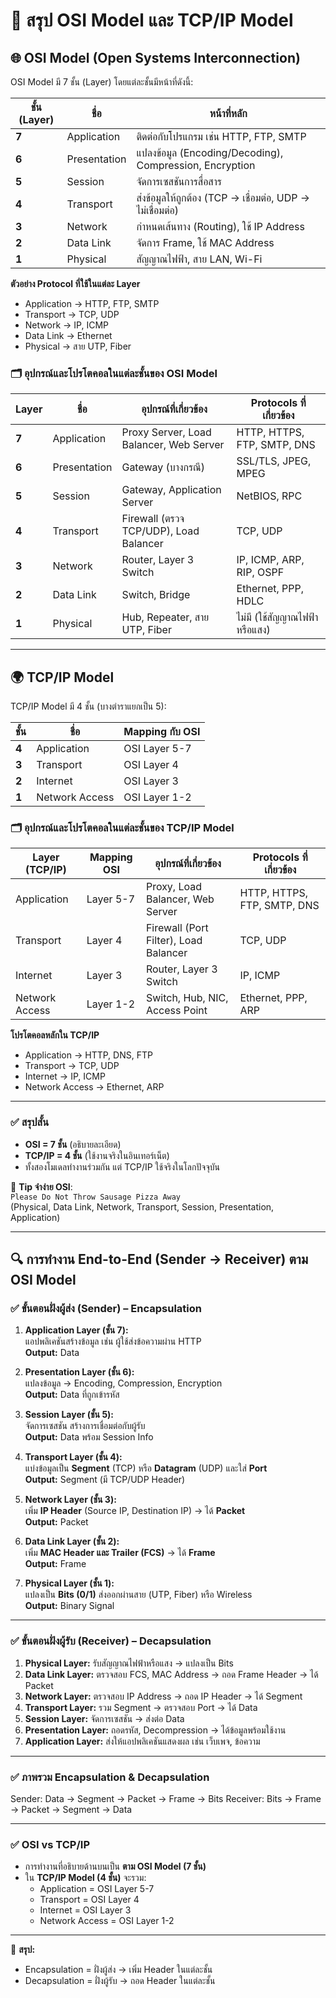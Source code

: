 # 📡 สรุป OSI Model และ TCP/IP Model

## 🌐 OSI Model (Open Systems Interconnection)
OSI Model มี 7 ชั้น (Layer) โดยแต่ละชั้นมีหน้าที่ดังนี้:

| ชั้น (Layer) | ชื่อ | หน้าที่หลัก |
|-------------|------|-------------|
| **7** | Application | ติดต่อกับโปรแกรม เช่น HTTP, FTP, SMTP |
| **6** | Presentation | แปลงข้อมูล (Encoding/Decoding), Compression, Encryption |
| **5** | Session | จัดการเซสชันการสื่อสาร |
| **4** | Transport | ส่งข้อมูลให้ถูกต้อง (TCP → เชื่อมต่อ, UDP → ไม่เชื่อมต่อ) |
| **3** | Network | กำหนดเส้นทาง (Routing), ใช้ IP Address |
| **2** | Data Link | จัดการ Frame, ใช้ MAC Address |
| **1** | Physical | สัญญาณไฟฟ้า, สาย LAN, Wi-Fi |

**ตัวอย่าง Protocol ที่ใช้ในแต่ละ Layer**
- Application → HTTP, FTP, SMTP
- Transport → TCP, UDP
- Network → IP, ICMP
- Data Link → Ethernet
- Physical → สาย UTP, Fiber

### 🗂 อุปกรณ์และโปรโตคอลในแต่ละชั้นของ OSI Model
| Layer | ชื่อ | อุปกรณ์ที่เกี่ยวข้อง | Protocols ที่เกี่ยวข้อง |
|-------|------|-----------------------|---------------------------|
| **7** | Application | Proxy Server, Load Balancer, Web Server | HTTP, HTTPS, FTP, SMTP, DNS |
| **6** | Presentation | Gateway (บางกรณี) | SSL/TLS, JPEG, MPEG |
| **5** | Session | Gateway, Application Server | NetBIOS, RPC |
| **4** | Transport | Firewall (ตรวจ TCP/UDP), Load Balancer | TCP, UDP |
| **3** | Network | Router, Layer 3 Switch | IP, ICMP, ARP, RIP, OSPF |
| **2** | Data Link | Switch, Bridge | Ethernet, PPP, HDLC |
| **1** | Physical | Hub, Repeater, สาย UTP, Fiber | ไม่มี (ใช้สัญญาณไฟฟ้าหรือแสง) |

---

## 🌍 TCP/IP Model
TCP/IP Model มี 4 ชั้น (บางตำราแยกเป็น 5):

| ชั้น | ชื่อ | Mapping กับ OSI |
|------|------|-----------------|
| **4** | Application | OSI Layer 5-7 |
| **3** | Transport | OSI Layer 4 |
| **2** | Internet | OSI Layer 3 |
| **1** | Network Access | OSI Layer 1-2 |

### 🗂 อุปกรณ์และโปรโตคอลในแต่ละชั้นของ TCP/IP Model
| Layer (TCP/IP)   | Mapping OSI       | อุปกรณ์ที่เกี่ยวข้อง | Protocols ที่เกี่ยวข้อง |
|-------------------|--------------------|------------------------|---------------------------|
| Application       | Layer 5-7         | Proxy, Load Balancer, Web Server | HTTP, HTTPS, FTP, SMTP, DNS |
| Transport         | Layer 4           | Firewall (Port Filter), Load Balancer | TCP, UDP |
| Internet          | Layer 3           | Router, Layer 3 Switch | IP, ICMP |
| Network Access    | Layer 1-2         | Switch, Hub, NIC, Access Point | Ethernet, PPP, ARP |

**โปรโตคอลหลักใน TCP/IP**
- Application → HTTP, DNS, FTP
- Transport → TCP, UDP
- Internet → IP, ICMP
- Network Access → Ethernet, ARP

---

### ✅ สรุปสั้น
- **OSI = 7 ชั้น** (อธิบายละเอียด)
- **TCP/IP = 4 ชั้น** (ใช้งานจริงในอินเทอร์เน็ต)
- ทั้งสองโมเดลทำงานร่วมกัน แต่ TCP/IP ใช้จริงในโลกปัจจุบัน

📌 **Tip จำง่าย OSI**:  
`Please Do Not Throw Sausage Pizza Away`  
(Physical, Data Link, Network, Transport, Session, Presentation, Application)

---

## 🔍 การทำงาน End-to-End (Sender → Receiver) ตาม OSI Model

### ✅ ขั้นตอนฝั่งผู้ส่ง (Sender) – Encapsulation
1. **Application Layer (ชั้น 7):**  
   แอปพลิเคชันสร้างข้อมูล เช่น ผู้ใช้ส่งข้อความผ่าน HTTP  
   **Output:** Data

2. **Presentation Layer (ชั้น 6):**  
   แปลงข้อมูล → Encoding, Compression, Encryption  
   **Output:** Data ที่ถูกเข้ารหัส

3. **Session Layer (ชั้น 5):**  
   จัดการเซสชัน สร้างการเชื่อมต่อกับผู้รับ  
   **Output:** Data พร้อม Session Info

4. **Transport Layer (ชั้น 4):**  
   แบ่งข้อมูลเป็น **Segment** (TCP) หรือ **Datagram** (UDP) และใส่ **Port**  
   **Output:** Segment (มี TCP/UDP Header)

5. **Network Layer (ชั้น 3):**  
   เพิ่ม **IP Header** (Source IP, Destination IP) → ได้ **Packet**  
   **Output:** Packet

6. **Data Link Layer (ชั้น 2):**  
   เพิ่ม **MAC Header และ Trailer (FCS)** → ได้ **Frame**  
   **Output:** Frame

7. **Physical Layer (ชั้น 1):**  
   แปลงเป็น **Bits (0/1)** ส่งออกผ่านสาย (UTP, Fiber) หรือ Wireless  
   **Output:** Binary Signal

---

### ✅ ขั้นตอนฝั่งผู้รับ (Receiver) – Decapsulation
1. **Physical Layer:** รับสัญญาณไฟฟ้าหรือแสง → แปลงเป็น Bits  
2. **Data Link Layer:** ตรวจสอบ FCS, MAC Address → ถอด Frame Header → ได้ Packet  
3. **Network Layer:** ตรวจสอบ IP Address → ถอด IP Header → ได้ Segment  
4. **Transport Layer:** รวม Segment → ตรวจสอบ Port → ได้ Data  
5. **Session Layer:** จัดการเซสชัน → ส่งต่อ Data  
6. **Presentation Layer:** ถอดรหัส, Decompression → ได้ข้อมูลพร้อมใช้งาน  
7. **Application Layer:** ส่งให้แอปพลิเคชันแสดงผล เช่น เว็บเพจ, ข้อความ  

---

### ✅ ภาพรวม Encapsulation & Decapsulation
Sender: Data → Segment → Packet → Frame → Bits
Receiver: Bits → Frame → Packet → Segment → Data

---

### ✅ OSI vs TCP/IP
- การทำงานที่อธิบายด้านบนเป็น **ตาม OSI Model (7 ชั้น)**  
- ใน **TCP/IP Model (4 ชั้น)** จะรวม:
  - Application = OSI Layer 5-7  
  - Transport = OSI Layer 4  
  - Internet = OSI Layer 3  
  - Network Access = OSI Layer 1-2  

---

📌 **สรุป:**  
- Encapsulation = ฝั่งผู้ส่ง → เพิ่ม Header ในแต่ละชั้น  
- Decapsulation = ฝั่งผู้รับ → ถอด Header ในแต่ละชั้น  

